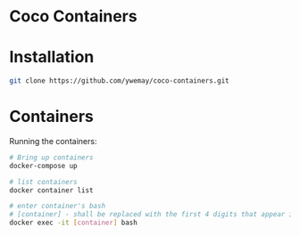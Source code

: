 # Coco Containers

# Installation

```bash
git clone https://github.com/ywemay/coco-containers.git
```
# Containers

Running the containers:

```bash
# Bring up containers
docker-compose up

# list containers
docker container list

# enter container's bash
# [container] - shall be replaced with the first 4 digits that appear in container list.
docker exec -it [container] bash
```
